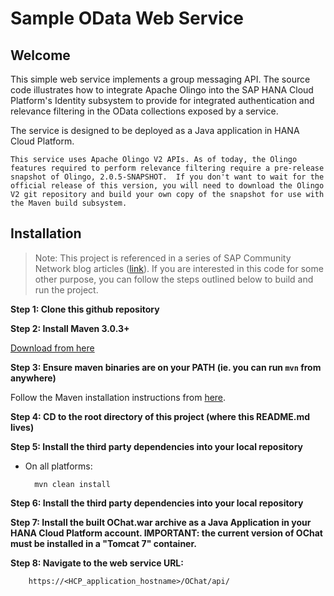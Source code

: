 Sample OData Web Service
=====

Welcome
-------
This simple web service implements a group messaging API. The source code illustrates how to integrate Apache Olingo into the SAP HANA Cloud Platform's Identity subsystem to provide for integrated authentication and relevance filtering in the OData collections exposed by a service.

The service is designed to be deployed as a Java application in HANA Cloud Platform.

`This service uses Apache Olingo V2 APIs. As of today, the Olingo features required to perform relevance filtering require a pre-release snapshot of Olingo, 2.0.5-SNAPSHOT.  If you don't want to wait for the official release of this version, you will need to download the Olingo V2 git repository and build your own copy of the snapshot for use with the Maven build subsystem.`

Installation
------------
>Note: This project is referenced in a series of SAP Community Network blog articles ([link](http://scn.sap.com/community/developer-center/mobility-platform/blog/2015/07/31/integrated-identity-for-mobile-in-hana-cloud-platform--hcpms-and-olingo-odata-web-services)).  If you are interested in this code for some other purpose, you can follow the steps outlined below to build and run the project.

__Step 1: Clone this github repository__

__Step 2: Install Maven 3.0.3+__

[Download from here](http://maven.apache.org/download.html)

__Step 3: Ensure maven binaries are on your PATH (ie. you can run `mvn` from anywhere)__

Follow the Maven installation instructions from [here](http://maven.apache.org/download.html#Installation).

__Step 4: CD to the root directory of this project (where this README.md lives)__

__Step 5: Install the third party dependencies into your local repository__

* On all platforms:

		mvn clean install

__Step 6: Install the third party dependencies into your local repository__

__Step 7: Install the built OChat.war archive as a Java Application in your HANA Cloud Platform account. IMPORTANT: the current version of OChat must be installed in a "Tomcat 7" container.__

__Step 8: Navigate to the web service URL:__

		https://<HCP_application_hostname>/OChat/api/